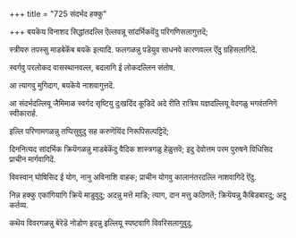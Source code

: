 +++
title = "725 संदर्भद हक्कु"

+++
बयकॆय विनाशद सिद्धांतदल्लि ऎल्लवन्नू सांदर्भिकवॆंदु परिगणिसलागुत्तदॆ;

स्त्रीयरु तपस्सु माडबेकॆंब बयकॆ इत्यादि. फलगळन्नु पडॆयुव साधनवे कारणवल्ल ऎंदु ग्रहिसलागिदॆ.

स्वर्गवु परलोकद वासस्थानवल्ल, बदलागि ई लोकदल्लिन संतोष.

आ त्यागवु मुगिदाग, बयकॆये नाशवागुत्तदॆ.

आ संदर्भदल्लियू जैमिमाळ स्वर्गद सृष्टियु दुःखदिंद कूडिदॆ अदे रीति रात्रिय यज्ञदल्लियू वेदगळु भगवंतनिगॆ स्वीकारार्ह.

इल्लि परिणामगळन्नु तप्पिसुवुदु सह करुणॆयिंद निरूपिसल्पट्टिदॆ;

दिननित्यद सांदर्भिक क्रियॆगळन्नु माडबेकॆंदु वैदिक शास्त्रगळु हेळुत्तवॆ; इदु देवोत्तम परम पुरुषने विधिसिद प्राचीन मार्गवागिदॆ.

विवस्वान् घोषिसिद ई योग, नानु अविनाशि वाहक; प्राचीन योगवु कालानंतरदल्लि नाशवागिदॆ ऎंदु.

निन्न हक्कु एकांगियागि क्रियॆ माडुवुदु; अदन्नु मत्तॆ माडि; त्याग, दान मत्तु कठिणतॆ; क्रियॆयन्नु कैबिडबारदु; अदु कर्तव्य.

कथॆय विवरगळन्नु बेरॆडॆ नोडोण इदन्नु इल्लियू स्पष्टवागि विवरिसलागुवुदु.

